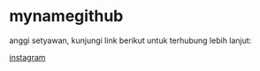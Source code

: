 # mynamegithub
anggi setyawan, kunjungi link berikut untuk terhubung lebih lanjut:

[instagram](https://www.instagram.com/)
